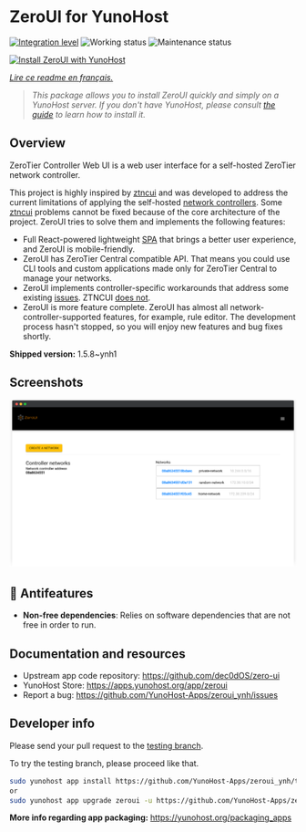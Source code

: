 <!--
N.B.: This README was automatically generated by https://github.com/YunoHost/apps/tree/master/tools/readme_generator
It shall NOT be edited by hand.
-->

# ZeroUI for YunoHost

[![Integration level](https://dash.yunohost.org/integration/zeroui.svg)](https://dash.yunohost.org/appci/app/zeroui) ![Working status](https://ci-apps.yunohost.org/ci/badges/zeroui.status.svg) ![Maintenance status](https://ci-apps.yunohost.org/ci/badges/zeroui.maintain.svg)

[![Install ZeroUI with YunoHost](https://install-app.yunohost.org/install-with-yunohost.svg)](https://install-app.yunohost.org/?app=zeroui)

*[Lire ce readme en français.](./README_fr.md)*

> *This package allows you to install ZeroUI quickly and simply on a YunoHost server.
If you don't have YunoHost, please consult [the guide](https://yunohost.org/#/install) to learn how to install it.*

## Overview

ZeroTier Controller Web UI is a web user interface for a self-hosted ZeroTier network controller.

This project is highly inspired by [ztncui](https://github.com/key-networks/ztncui) and was developed to address the current limitations of applying the self-hosted [network controllers](https://github.com/zerotier/ZeroTierOne/tree/master/controller). Some [ztncui](https://github.com/key-networks/ztncui) problems cannot be fixed because of the core architecture of the project. ZeroUI tries to solve them and implements the following features:

- Full React-powered lightweight [SPA](https://en.wikipedia.org/wiki/Single-page_application) that brings a better user experience, and ZeroUI is mobile-friendly.
- ZeroUI has ZeroTier Central compatible API. That means you could use CLI tools and custom applications made only for ZeroTier Central to manage your networks.
- ZeroUI implements controller-specific workarounds that address some existing [issues](https://github.com/zerotier/ZeroTierOne/issues/859). ZTNCUI [does not](https://github.com/key-networks/ztncui/issues/63).
- ZeroUI is more feature complete. ZeroUI has almost all network-controller-supported features, for example, rule editor. The development process hasn't stopped, so you will enjoy new features and bug fixes shortly.


**Shipped version:** 1.5.8~ynh1

## Screenshots

![Screenshot of ZeroUI](./doc/screenshots/homepage.png)

## :red_circle: Antifeatures

- **Non-free dependencies**: Relies on software dependencies that are not free in order to run.

## Documentation and resources

* Upstream app code repository: <https://github.com/dec0dOS/zero-ui>
* YunoHost Store: <https://apps.yunohost.org/app/zeroui>
* Report a bug: <https://github.com/YunoHost-Apps/zeroui_ynh/issues>

## Developer info

Please send your pull request to the [testing branch](https://github.com/YunoHost-Apps/zeroui_ynh/tree/testing).

To try the testing branch, please proceed like that.

``` bash
sudo yunohost app install https://github.com/YunoHost-Apps/zeroui_ynh/tree/testing --debug
or
sudo yunohost app upgrade zeroui -u https://github.com/YunoHost-Apps/zeroui_ynh/tree/testing --debug
```

**More info regarding app packaging:** <https://yunohost.org/packaging_apps>